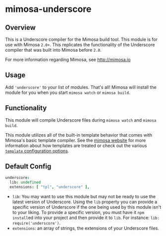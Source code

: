 mimosa-underscore
===========

## Overview

This is a Underscore compiler for the Mimosa build tool. This module is for use with Mimosa `2.0+`.  This replicates the functionality of the Underscore compiler that was built into Mimosa before `2.0`.

For more information regarding Mimosa, see http://mimosa.io

## Usage

Add `'underscore'` to your list of modules.  That's all!  Mimosa will install the module for you when you start `mimosa watch` or `mimosa build`.

## Functionality

This module will compile Underscore files during `mimosa watch` and `mimosa build`.

This module utilizes all of the built-in template behavior that comes with Mimosa's basic template compiler.  See the [mimosa website](http://mimosa.io/compilers.html#mt) for more information about how templates are treated or check out the various [`template` configuration options](http://mimosa.io/configuration.html#templates).

## Default Config

```coffeescript
underscore:
  lib: undefined
  extensions: [ "tpl", "underscore" ],
```

* `lib`: You may want to use this module but may not be ready to use the latest version of Underscore. Using the `lib` property you can provide a specific version of Underscore if the one being used by this module isn't to your liking. To provide a specific version, you must have it `npm install`ed into your project and then provide it to `lib`. For instance: `lib: require('underscore')`.
* `extensions`: an array of strings, the extensions of your Underscore files.